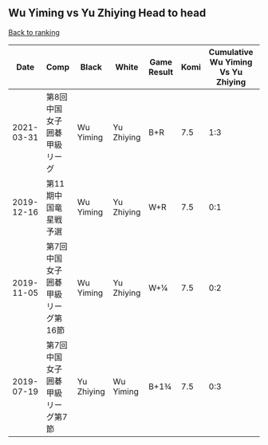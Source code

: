 ## Wu Yiming vs Yu Zhiying Head to head

[Back to ranking](../../index.md)




| **Date** | **Comp** | **Black** | **White** | **Game Result** | **Komi** | **Cumulative Wu Yiming Vs Yu Zhiying** | **Wu Yiming Streak** | **Yu Zhiying Streak** | 
| --- | --- | --- | --- | --- | --- | --- | --- | --- |
| 2021-03-31 | 第8回中国女子囲碁甲級リーグ | Wu Yiming | Yu Zhiying | B+R | 7.5 | 1:3 | 1 | 0 | 
| 2019-12-16 | 第11期中国竜星戦予選 | Wu Yiming | Yu Zhiying | W+R | 7.5 | 0:1 | 0 | 1 | 
| 2019-11-05 | 第7回中国女子囲碁甲級リーグ第16節 | Wu Yiming | Yu Zhiying | W+¼ | 7.5 | 0:2 | 0 | 2 | 
| 2019-07-19 | 第7回中国女子囲碁甲級リーグ第7節 | Yu Zhiying | Wu Yiming | B+1¾ | 7.5 | 0:3 | 0 | 3 |





